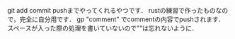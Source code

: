git add commit pushまでやってくれるやつです．
rustの練習で作ったものなので，完全に自分用です．
gp "comment"
でcommentの内容でpushされます．
スペースが入った際の処理を書いていないので""は忘れないように．